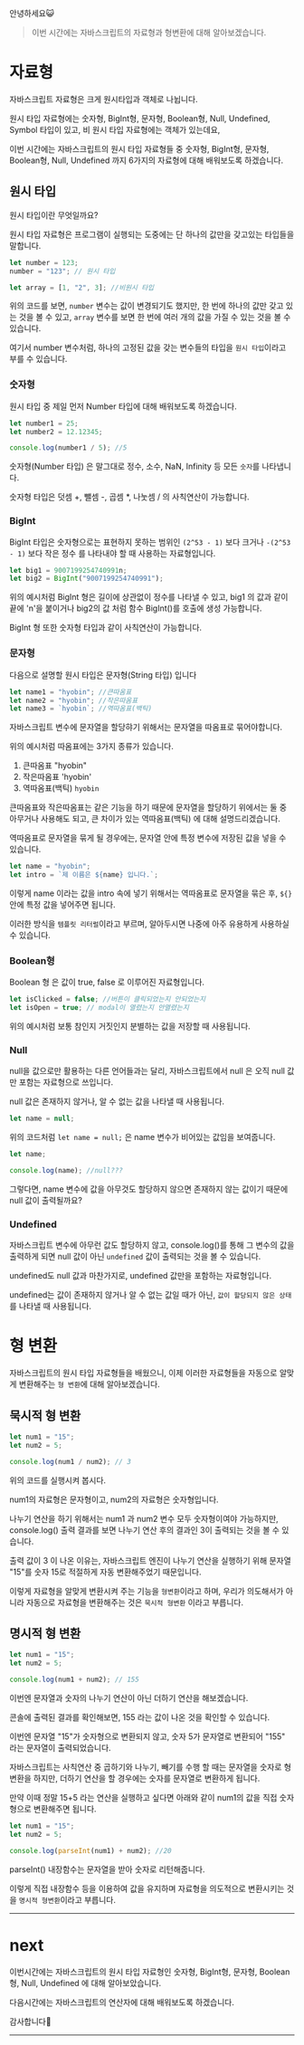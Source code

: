 안녕하세요😺

> 이번 시간에는 자바스크립트의 자료형과 형변환에 대해 알아보겠습니다.

# 자료형

자바스크립트 자료형은 크게 원시타입과 객체로 나뉩니다.

원시 타입 자료형에는 숫자형, BigInt형, 문자형, Boolean형, Null, Undefined, Symbol 타입이 있고, 비 원시 타입 자료형에는 객체가 있는데요,

이번 시간에는 자바스크립트의 원시 타입 자료형들 중 숫자형, BigInt형, 문자형, Boolean형, Null, Undefined 까지 6가지의 자료형에 대해 배워보도록 하겠습니다.

## 원시 타입

원시 타입이란 무엇일까요?

원시 타입 자료형은 프로그램이 실행되는 도중에는 단 하나의 값만을 갖고있는 타입들을 말합니다.

```js
let number = 123;
number = "123"; // 원시 타입

let array = [1, "2", 3]; //비원시 타입
```

위의 코드를 보면, `number` 변수는 값이 변경되기도 했지만, 한 번에 하나의 값만 갖고 있는 것을 볼 수 있고,
`array` 변수를 보면 한 번에 여러 개의 값을 가질 수 있는 것을 볼 수 있습니다.

여기서 number 변수처럼, 하나의 고정된 값을 갖는 변수들의 타입을 `원시 타입`이라고 부를 수 있습니다.

### 숫자형

원시 타입 중 제일 먼저 Number 타입에 대해 배워보도록 하겠습니다.

```js
let number1 = 25;
let number2 = 12.12345;

console.log(number1 / 5); //5
```

숫자형(Number 타입) 은 말그대로 정수, 소수, NaN, Infinity 등 모든 `숫자`를 나타냅니다.

숫자형 타입은 덧셈 +, 뺄셈 -, 곱셈 \*, 나눗셈 / 의 사칙연산이 가능합니다.

### BigInt

BigInt 타입은 숫자형으로는 표현하지 못하는 범위인 `(2^53 - 1)` 보다 크거나 `-(2^53 - 1)` 보다 작은 정수 를 나타내야 할 때 사용하는 자료형입니다.

```js
let big1 = 9007199254740991n;
let big2 = BigInt("9007199254740991");
```

위의 예시처럼 BigInt 형은 길이에 상관없이 정수를 나타낼 수 있고,
big1 의 값과 같이 끝에 'n'을 붙이거나 big2의 값 처럼 함수 BigInt()를 호출에 생성 가능합니다.

BigInt 형 또한 숫자형 타입과 같이 사칙연산이 가능합니다.

### 문자형

다음으로 설명할 원시 타입은 문자형(String 타입) 입니다

```js
let name1 = "hyobin"; //큰따옴표
let name2 = "hyobin"; //작은따옴표
let name3 = `hyobin`; //역따옴표(백틱)
```

자바스크립트 변수에 문자열을 할당햐기 위해서는 문자열을 따옴표로 묶어야합니다.

위의 예시처럼 따옴표에는 3가지 종류가 있습니다.

1. 큰따옴표 "hyobin"
2. 작은따옴표 'hyobin'
3. 역따옴표(백틱) `hyobin`

큰따옴표와 작은따옴표는 같은 기능을 하기 때문에 문자열을 할당하기 위에서는 둘 중 아무거나 사용해도 되고,
큰 차이가 있는 역따옴표(백틱) 에 대해 설명드리겠습니다.

역따옴표로 문자열을 묶게 될 경우에는, 문자열 안에 특정 변수에 저장된 값을 넣을 수 있습니다.

```js
let name = "hyobin";
let intro = `제 이름은 ${name} 입니다.`;
```

이렇게 name 이라는 값을 intro 속에 넣기 위해서는 역따옴표로 문자열을 묶은 후, `${}`안에 특정 값을 넣어주면 됩니다.

이러한 방식을 `템플릿 리터럴`이라고 부르며, 알아두시면 나중에 아주 유용하게 사용하실 수 있습니다.

### Boolean형

Boolean 형 은 값이 true, false 로 이루어진 자료형입니다.

```js
let isClicked = false; //버튼이 클릭되었는지 안되었는지
let isOpen = true; // modal이 열렸는지 안열렸는지
```

위의 예시처럼 보통 참인지 거짓인지 분별하는 값을 저장할 때 사용됩니다.

### Null

null을 값으로만 활용하는 다른 언어들과는 달리,
자바스크립트에서 null 은 오직 null 값만 포함는 자료형으로 쓰입니다.

null 값은 존재하지 않거나, 알 수 없는 값을 나타낼 때 사용됩니다.

```js
let name = null;
```

위의 코드처럼 `let name = null;` 은 name 변수가 비어있는 값임을 보여줍니다.

```js
let name;

console.log(name); //null???
```

그렇다면, name 변수에 값을 아무것도 할당하지 않으면 존재하지 않는 값이기 때문에 null 값이 출력될까요?

### Undefined

자바스크립트 변수에 아무런 값도 할당하지 않고, console.log()를 통해 그 변수의 값을 출력하게 되면 null 값이 아닌 `undefined` 값이 출력되는 것을 볼 수 있습니다.

undefined도 null 값과 마찬가지로, undefined 값만을 포함하는 자료형입니다.

undefined는 값이 존재하지 않거나 알 수 없는 값일 때가 아닌, `값이 할당되지 않은 상태` 를 나타낼 때 사용됩니다.

# 형 변환

자바스크립트의 원시 타입 자료형들을 배웠으니, 이제 이러한 자료형들을 자동으로 알맞게 변환해주는 `형 변환`에 대해 알아보겠습니다.

## 묵시적 형 변환

```js
let num1 = "15";
let num2 = 5;

console.log(num1 / num2); // 3
```

위의 코드를 실행시켜 봅시다.

num1의 자료형은 문자형이고, num2의 자료형은 숫자형입니다.

나누기 연산을 하기 위해서는 num1 과 num2 변수 모두 숫자형이여야 가능하지만,
console.log() 출력 결과를 보면 나누기 연산 후의 결과인 3이 출력되는 것을 볼 수 있습니다.

출력 값이 3 이 나온 이유는, 자바스크립트 엔진이 나누기 연산을 실행하기 위해 문자열 "15"를 숫자 15로 적절하게 자동 변환해주었기 때문입니다.

이렇게 자료형을 알맞게 변환시켜 주는 기능을 `형변환`이라고 하며, 우리가 의도해서가 아니라 자동으로 자료형을 변환해주는 것은 `묵시적 형변환` 이라고 부릅니다.

## 명시적 형 변환

```js
let num1 = "15";
let num2 = 5;

console.log(num1 + num2); // 155
```

이번엔 문자열과 숫자의 나누기 연산이 아닌 더하기 연산을 해보겠습니다.

콘솔에 출력된 결과를 확인해보면, 155 라는 값이 나온 것을 확인할 수 있습니다.

이번엔 문자열 "15"가 숫자형으로 변환되지 않고, 숫자 5가 문자열로 변환되어 "155" 라는 문자열이 출력되었습니다.

자바스크립트는 사칙연산 중 곱하기와 나누기, 빼기를 수행 할 때는 문자열을 숫자로 형 변환을 하지만, 더하기 연산을 할 경우에는 숫자를 문자열로 변환하게 됩니다.

만약 이때 정말 15+5 라는 연산을 실행하고 싶다면 아래와 같이 num1의 값을 직접 숫자형으로 변환해주면 됩니다.

```js
let num1 = "15";
let num2 = 5;

console.log(parseInt(num1) + num2); //20
```

parseInt() 내장함수는 문자열을 받아 숫자로 리턴해줍니다.

이렇게 직접 내장함수 등을 이용하여 값을 유지하며 자료형을 의도적으로 변환시키는 것을 `명시적 형변환`이라고 부릅니다.

---

# next

이번시간에는 자바스크립트의 원시 타입 자료형인 숫자형, BigInt형, 문자형, Boolean형, Null, Undefined 에 대해 알아보았습니다.

다음시간에는 자바스크립트의 연산자에 대해 배워보도록 하겠습니다.

감사합니다🤗

---
